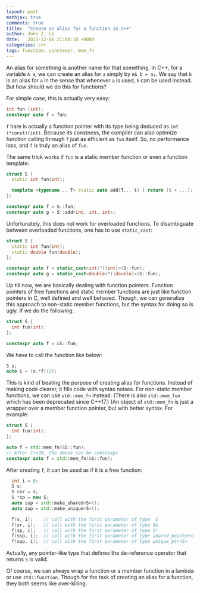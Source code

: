```yaml
---
layout: post
mathjax: true
comments: true
title:  "Create an alias for a function in C++"
author: John Z. Li
date:   2021-12-06 21:00:18 +0800
categories: c++
tags: function, constexpr, mem_fn
---
```

An alias for something is another name for that something. In C++, for a variable `A a`,
we can create an alias for `a` simply by `A& b = a;`. We say that `b` is an alias for `a` in the sense
that whenever `a` is used, `b` can be used instead. But how should we do this for functions?

For simple case, this is actually very easy:
```cpp
int fun (int);
constexpr auto f = fun;
```
`f` hare is actually a function pointer with its type being deduced as `int (*const)(int)`.
Because its constness, the compiler can also optimize function calling through `f` just as efficient as `fun` itself.
So, no performance loss, and `f` is truly an alias of `fun`.

The same trick works if `fun` is a static member function or even a function template:
```cpp
struct S {
  static int fun(int);

  template <typename... T> static auto add(T... t) { return (t + ...); }
};

constexpr auto f = S::fun;
constexpr auto g = S::add<int, int, int>;
```

Unfortunately, this does not work for overloaded functions. To disambiguate between
overloaded functions, one has to use `static_cast`:
```cpp
struct S {
  static int fun(int);
  static double fun(double);
};

constexpr auto f = static_cast<int(*)(int)>(S::fun);
constexpr auto g = static_cast<double(*)(double)>(S::fun);
```

Up till now, we are basically dealing with function pointers. Function pointers of free functions
and static member functions are just like function pointers in C, well defined and well behaved.
Though, we can generalize this approach to non-static member functions, but the syntax for doing so is ugly.
If we do the following:
```cpp
struct S {
  int fun(int);
};

constexpr auto f = &S::fun;
```
We have to call the function like below:
```cpp
S s;
auto i = (s.*f)(2);
```
This is kind of beating the purpose of creating alias for functions. Instead of making code clearer, it fills code with syntax noises.
For non-static member functions, we can use `std::mem_fn` instead. (There is also `std::mem_fun` which has been deprecated since C++17.)
)An object of `std::mem_fn` is just a wrapper over a member function pointer,
but with better syntax. For example:
```cpp
struct S {
  int fun(int);
};

auto f = std::mem_fn(&S::fun);
// After C++20, the above can be constexpr
constexpr auto f = std::mem_fn(&S::fun);
```
After creating `f`, it can be used as if it is a free function:
```cpp
  int i = 0;
  S s;
  S &sr = s;
  S *sp = new S;
  auto ssp = std::make_shared<S>();
  auto sup = std::make_unique<S>();

  f(s, i);    // call with the first parameter of type  S
  f(sr, i);   // call with the first parameter of type S&
  f(sp, i);   // call with the first parameter of type S*
  f(ssp, i);  // call with the first parameter of type shared_pointer<S>
  f(sup, i);  // call with the first parameter of type unique_ptr<S>
```
Actually, any pointer-like type that defines the de-reference operator that returns `S` is valid.

Of course, we can always wrap a function or a member function in a lambda or use `std::function`.
Though for the task of  creating an alias for a function, they both seems like over-killing.
